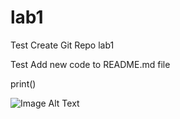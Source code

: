# lab1
Test Create Git Repo lab1

Test Add new code to README.md file


<?php phpinfo(); ?>

print()

![Image Alt Text](https://en.wikipedia.org/wiki/GitHub#/media/File:GitHub_Invertocat_Logo.svg)
